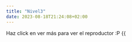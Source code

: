```yaml
---
title: "Nivel3"
date: 2023-08-18T21:24:08+02:00
---
```


Haz click en ver más para ver el reproductor :P
{{<audio src=“/media/audio/test.mp3 caption="Prueba">}}